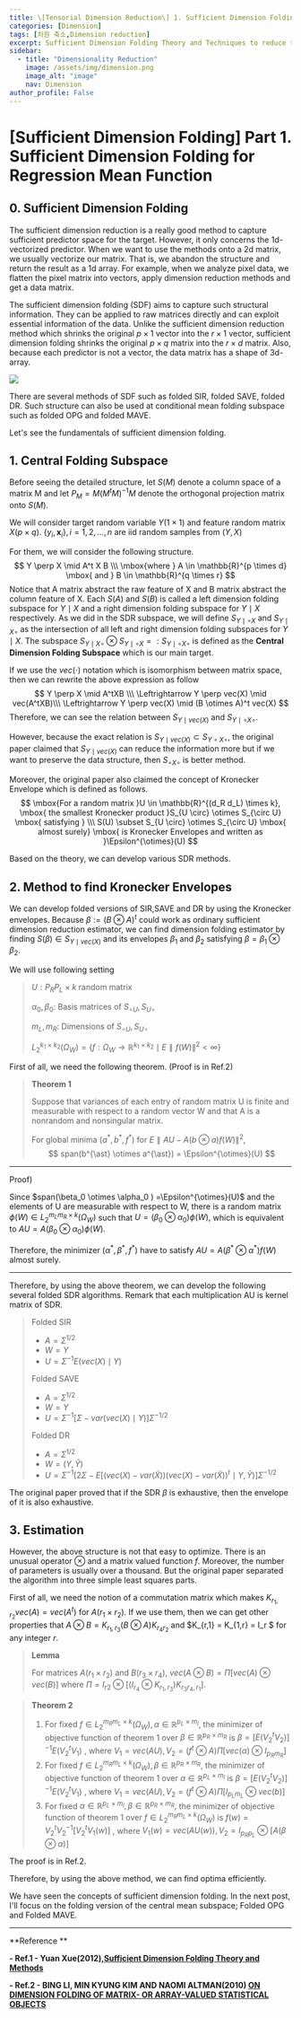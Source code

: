 ```yaml
---
title: \[Tensorial Dimension Reduction\] 1. Sufficient Dimension Folding for Regression Mean Function
categories: [Dimension]
tags: [차원 축소,Dimension reduction]
excerpt: Sufficient Dimension Folding Theory and Techniques to reduce the dimension of tensorial data.
sidebar:
  - title: "Dimensionality Reduction"
    image: /assets/img/dimension.png
    image_alt: "image"
    nav: Dimension
author_profile: False
---
```


# [Sufficient Dimension Folding] Part 1. Sufficient Dimension Folding for Regression Mean Function

## 0. Sufficient Dimension Folding

The sufficient dimension reduction is a really good method to capture sufficient predictor space for the target. However, it only concerns the 1d-vectorized predictor. When we want to use the methods onto a 2d matrix, we usually vectorize our matrix. That is, we abandon the structure and return the result as a 1d array. For example, when we analyze pixel data, we flatten the pixel matrix into vectors, apply dimension reduction methods and get a data matrix. 

The sufficient dimension folding (SDF) aims to capture such structural information. They can be applied to raw matrices directly and can exploit essential information of the data. Unlike the sufficient dimension reduction method which shrinks the original $p \times 1$ vector into the $r \times 1$ vector, sufficient dimension folding shrinks the original $p \times q$ matrix into the $r \times d$ matrix. Also, because each predictor is not a vector, the data matrix has a shape of 3d-array.

![](\assets\img\post\2021-12-15\figure1.png)

There are several methods of SDF such as folded SIR, folded SAVE, folded DR. Such structure can also be used at conditional mean folding subspace such as folded OPG and folded MAVE. 

Let's see the fundamentals of sufficient dimension folding.

## 1. Central Folding Subspace

Before seeing the detailed structure, let $S(M)$ denote a column space of a matrix M and let $P_M = M(M^tM)^{-1}M$ denote the orthogonal projection matrix onto $S(M)$.

We will consider target random variable $Y (1 \times 1)$ and feature random matrix $X(p \times q)$. $\{y_i ,\textbf{x}_i\},i=1,2,...,n$ are iid random samples from $(Y,X)$

For them, we will consider the following structure.
$$
Y \perp X \mid A^t X B \\\ \mbox{where } A \in \mathbb{R}^{p \times d} \mbox{ and } B \in \mathbb{R}^{q \times r}
$$
Notice that A matrix abstract the raw feature of X and B matrix abstract the column feature of X. Each $S(A)$ and $S(B)$ is called a left dimension folding subspace for $Y \mid X$ and a right dimension folding subspace for $Y \mid X$ respectively. As we did in the SDR subspace, we will define $S_{Y \mid \circ X}$ and $S_{Y \mid X \circ}$ as the intersection of all left and right dimension folding subspaces for $Y \mid X$. The subspace $S_{Y \mid X \circ } \otimes S_{Y \mid \circ X} =:S_{Y \mid \circ X \circ}$ is defined as the **Central Dimension Folding Subspace** which is our main target. 



 If we use the $vec(\cdot)$ notation which is isomorphism between matrix space, then we can rewrite the above expression as follow
$$
Y \perp X \mid A^tXB \\\
\Leftrightarrow Y \perp vec(X) \mid vec(A^tXB)\\\
\Leftrightarrow Y \perp vec(X) \mid (B \otimes A)^t vec(X)
$$
Therefore, we can see the relation between $S_{Y \mid vec(X)}$ and $S_{Y \mid \circ X \circ}$.

However, because the exact relation is $S_{Y \mid vec(X) }\subset S_{Y \circ X \circ}$, the original paper claimed that $S_{Y \mid vec(X) }$ can reduce the information more but if we want to preserve the data structure, then $S_{\circ X \circ}$ is better method. 

Moreover, the original paper also claimed the concept of Kronecker Envelope which is defined as follows. 
$$
\mbox{For a random matrix }U \in \mathbb{R}^{(d_R d_L) \times k}, \mbox{ the smallest Kronecker product }S_{U \circ} \otimes S_{\circ U} \mbox{ satisfying } \\\ S(U) \subset S_{U \circ} \otimes S_{\circ U} \mbox{ almost surely} \mbox{ is Kronecker Envelopes and written as }\Epsilon^{\otimes}(U)
$$

Based on the theory, we can develop various SDR methods.



## 2. Method to find Kronecker Envelopes

We can develop folded versions of SIR,SAVE and DR by using the Kronecker envelopes. Because $\beta := (B\otimes A)^t$ could work as ordinary sufficient dimension reduction estimator, we can find dimension folding estimator by finding $S(\beta) \in S_{Y \mid vec(X)}$ and its envelopes $\beta_1$ and $\beta_2$ satisfying $\beta = \beta_1 \otimes \beta_2$.

We will use following setting 

>$U: P_RP_L \times k$ random matrix
>
>$\alpha_0,\beta_0:$ Basis matrices of $S_{\circ U},S_{U\circ}$
>
>$m_L,m_R:$ Dimensions of $S_{\circ U},S_{U\circ}$
>
>$L_2^{k_1 \times k_2}(\Omega_W) = \{f:\Omega_W \rightarrow \mathbb{R}^{k_1\times k_2} \mid E \parallel f(W) \parallel^2 < \infty\}$



First of all, we need the following theorem. (Proof is in Ref.2)

> **Theorem 1**
>
> Suppose that variances of each entry of random matrix U is finite and measurable with respect to a random vector W and that A is a nonrandom and nonsingular matrix.
>
> For global minima $(a^{\ast},b^{\ast},f^{\ast})$ for  $E \parallel AU - A(b \otimes a)f(W) \parallel^2$, 
> $$
> span(b^{\ast} \otimes a^{\ast}) = \Epsilon^{\otimes}(U)
> $$

***

Proof)

Since $span(\beta_0 \otimes \alpha_0 ) =\Epsilon^{\otimes}(U)$ and the elements of U are measurable with respect to W, there is a random matrix $\phi(W) \in L_2^{m_Lm_R \times k}(\Omega_W)$ such that $U = (\beta_0 \otimes \alpha_0 ) \phi(W),$ which is equivalent to $AU = A(\beta_0 \otimes \alpha_0) \phi(W)$.

Therefore, the minimizer $(\alpha^{\ast},\beta^{\ast},f^{\ast})$ have to satisfy $AU = A(\beta^{\ast} \otimes \alpha^{\ast}) f(W)$ almost surely.

***



Therefore, by using the above theorem, we can develop the following several folded SDR algorithms. Remark that each multiplication AU is kernel matrix of SDR.

> Folded SIR
>
> - $A = \Sigma^{1/2}$
> - $W = Y$
> - $U = \Sigma^{-1}E(vec(X) \mid Y)$
>
> Folded SAVE
>
> - $A = \Sigma^{1/2}$
> - $W = Y$
> - $U = \Sigma^{-1}[\Sigma - var(vec(X) \mid Y)]\Sigma^{-1/2}$
>
> Folded DR
>
> - $A = \Sigma^{1/2}$
> - $W = (Y,\tilde{Y})$
> - $U = \Sigma^{-1}[2\Sigma - E[\left(vec(X)-var(\tilde X)\right)\left(vec(X)-var(\tilde X)\right)^t  \mid Y,\tilde Y)]\Sigma^{-1/2}$

The original paper proved that if the SDR $\beta$ is exhaustive, then the envelope of it is also exhaustive.



## 3. Estimation

However, the above structure is not that easy to optimize. There is an unusual operator $\otimes$ and a matrix valued function $f$. Moreover, the number of parameters is usually over a thousand. But the original paper separated the algorithm into three simple least squares parts. 

First of all, we need the notion of a commutation matrix which makes $K_{r_1,r_2}vec(A) = vec(A^t)$ for $A(r_1 \times r_2)$. If we use them, then we can get other properties that $A\otimes B = K_{r_1,r_3}(B \otimes A) K_{r_4 r_2}$ and $K_{r,1} = K_{1,r} = I_r $ for any integer $r$.

> **Lemma**
>
> For matrices $A(r_1 \times r_2)$ and $B(r_3 \times r_4)$, $vec(A \otimes B) = \Pi [vec (A) \otimes vec(B)]$ where $\Pi = I_{r2} \otimes [(I_{r_4} \otimes K_{r_1,r_3})K_{r_3r_4,r_1}].$

> **Theorem 2**
>
> 1. For fixed $f \in L_2^{m_Rm_L \times k}(\Omega_W), \alpha\in \mathbb{R}^{p_L \times m_l},$ the minimizer of objective function of theorem 1 over $\beta \in \mathbb{R}^{p_R \times m_R}$ is $\beta =[E(V_2^t V_2)]^{-1}E(V_2^t V_1)$ , where $V_1 =vec(AU), V_2 = (f^t \otimes A) \Pi [vec(\alpha) \otimes I_{p_R m_R}]$
> 2. For fixed $f \in L_2^{m_Rm_L \times k}(\Omega_W),\beta \in \mathbb{R}^{p_R \times m_R},$ the minimizer of objective function of theorem 1 over $\alpha\in \mathbb{R}^{p_L \times m_l}$ is $\beta =[E(V_2^t V_2)]^{-1}E(V_2^t V_1)$ , where $V_1 =vec(AU), V_2 = (f^t \otimes A) \Pi [I_{p_Lm_L} \otimes vec(b)]$
> 3. For fixed $\alpha\in \mathbb{R}^{p_L \times m_l},\beta \in \mathbb{R}^{p_R \times m_R},$ the minimizer of objective function of theorem 1 over $f \in L_2^{m_Rm_L \times k}(\Omega_W)$ is $f(w) =V_2^t V_2^{-1}[V_2^t V_1(w)]$ , where $V_1(w) =vec(AU(w)), V_2 = I_{p_Rp_L} \otimes [A(\beta \otimes \alpha)]$

The proof is in Ref.2.

Therefore, by using the above method, we can find optima efficiently.



We have seen the concepts of sufficient dimension folding. In the next post, I'll focus on the folding version of the central mean subspace; Folded OPG and Folded MAVE.




***

**Reference **

**- Ref.1 - Yuan Xue(2012),[Sufficient Dimension Folding Theory and Methods](https://getd.libs.uga.edu/pdfs/xue_yuan_201212_phd.pdf)**

**- Ref.2 - BING LI, MIN KYUNG KIM AND NAOMI ALTMAN(2010) [ON DIMENSION FOLDING OF MATRIX- OR ARRAY-VALUED STATISTICAL OBJECTS](https://projecteuclid.org/journals/annals-of-statistics/volume-38/issue-2/On-dimension-folding-of-matrix--or-array-valued-statistical/10.1214/09-AOS737.full)**


